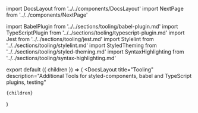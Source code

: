 import DocsLayout from '../../components/DocsLayout'
import NextPage from '../../components/NextPage'

import BabelPlugin from '../../sections/tooling/babel-plugin.md'
import TypeScriptPlugin from '../../sections/tooling/typescript-plugin.md'
import Jest from '../../sections/tooling/jest.md'
import Stylelint from '../../sections/tooling/stylelint.md'
import StyledTheming from '../../sections/tooling/styled-theming.md'
import SyntaxHighlighting from '../../sections/tooling/syntax-highlighting.md'

export default ({ children }) => (
  <DocsLayout
    title="Tooling"
    description="Additional Tools for styled-components, babel and TypeScript plugins, testing"
  >
    {children}
  </DocsLayout>
)

<BabelPlugin />
<TypeScriptPlugin />
<Jest />
<Stylelint />
<StyledTheming />
<SyntaxHighlighting />

<NextPage href="/docs/faqs" title="FAQs" />
